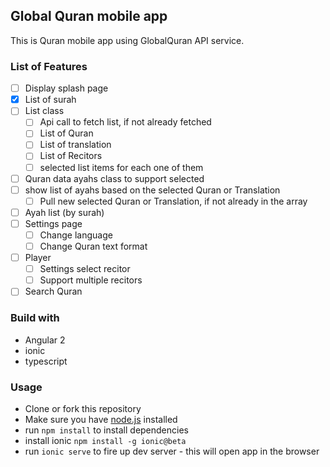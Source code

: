 ## Global Quran mobile app

This is Quran mobile app using GlobalQuran API service. 

### List of Features

- [ ] Display splash page
- [x] List of surah
- [ ] List class
    - [ ] Api call to fetch list, if not already fetched
    - [ ] List of Quran
    - [ ] List of translation
    - [ ] List of Recitors
    - [ ] selected list items for each one of them
- [ ] Quran data ayahs class to support selected 
- [ ] show list of ayahs based on the selected Quran or Translation
    - [ ] Pull new selected Quran or Translation, if not already in the array
- [ ] Ayah list (by surah)
- [ ] Settings page
    - [ ] Change language 
    - [ ] Change Quran text format
- [ ] Player
    - [ ] Settings select recitor   
    - [ ] Support multiple recitors 
- [ ] Search Quran 

### Build with

- Angular 2
- ionic
- typescript



### Usage
- Clone or fork this repository
- Make sure you have [node.js](https://nodejs.org/) installed
- run `npm install` to install dependencies
- install ionic `npm install -g ionic@beta`
- run `ionic serve` to fire up dev server - this will open app in the browser
